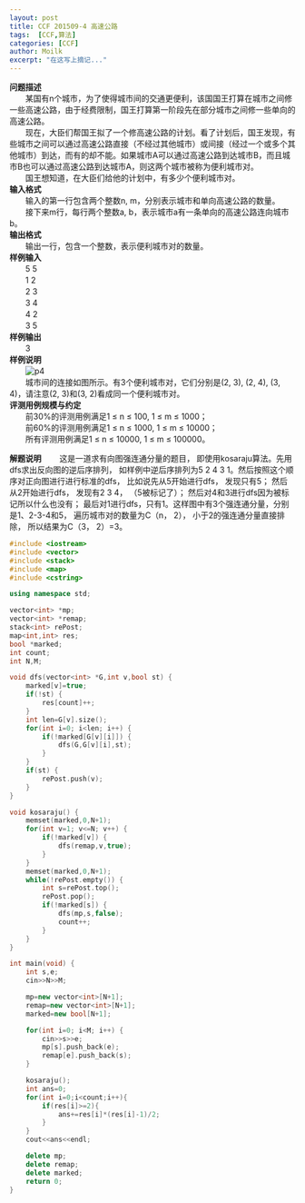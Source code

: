 ```yaml
---
layout: post
title: CCF 201509-4 高速公路
tags:  [CCF,算法]
categories: [CCF]
author: Moilk
excerpt: "在这写上摘记..."
---
```


**问题描述**  
　　某国有n个城市，为了使得城市间的交通更便利，该国国王打算在城市之间修一些高速公路，由于经费限制，国王打算第一阶段先在部分城市之间修一些单向的高速公路。  
　　现在，大臣们帮国王拟了一个修高速公路的计划。看了计划后，国王发现，有些城市之间可以通过高速公路直接（不经过其他城市）或间接（经过一个或多个其他城市）到达，而有的却不能。如果城市A可以通过高速公路到达城市B，而且城市B也可以通过高速公路到达城市A，则这两个城市被称为便利城市对。  
　　国王想知道，在大臣们给他的计划中，有多少个便利城市对。  
**输入格式**  
　　输入的第一行包含两个整数n, m，分别表示城市和单向高速公路的数量。  
　　接下来m行，每行两个整数a, b，表示城市a有一条单向的高速公路连向城市b。  
**输出格式**  
　　输出一行，包含一个整数，表示便利城市对的数量。  
**样例输入**  
　　5 5  
　　1 2  
　　2 3  
　　3 4  
　　4 2  
　　3 5  
**样例输出**  
　　3  
**样例说明**  
　　![p4]({{site.baseurl}}/assets/images/ccf/p4.png)  
　　城市间的连接如图所示。有3个便利城市对，它们分别是(2, 3), (2, 4), (3, 4)，请注意(2, 3)和(3, 2)看成同一个便利城市对。  
**评测用例规模与约定**  
　　前30%的评测用例满足1 ≤ n ≤ 100, 1 ≤ m ≤ 1000；  
　　前60%的评测用例满足1 ≤ n ≤ 1000, 1 ≤ m ≤ 10000；  
　　所有评测用例满足1 ≤ n ≤ 10000, 1 ≤ m ≤ 100000。  

**解题说明**
　　这是一道求有向图强连通分量的题目， 即使用kosaraju算法。先用dfs求出反向图的逆后序排列， 如样例中逆后序排列为5 2 4 3 1。然后按照这个顺序对正向图进行进行标准的dfs， 比如说先从5开始进行dfs， 发现只有5； 然后从2开始进行dfs， 发现有2 3 4， （5被标记了）； 然后对4和3进行dfs因为被标记所以什么也没有； 最后对1进行dfs，只有1。这样图中有3个强连通分量，分别是1、2-3-4和5， 遍历城市对的数量为C（n， 2）， 小于2的强连通分量直接排除， 所以结果为C（3， 2）=3。  

```cpp
#include <iostream>
#include <vector>
#include <stack>
#include <map>
#include <cstring>

using namespace std;

vector<int> *mp;
vector<int> *remap;
stack<int> rePost;
map<int,int> res;
bool *marked;
int count;
int N,M;

void dfs(vector<int> *G,int v,bool st) {
	marked[v]=true;
	if(!st) {
		res[count]++;
	}
	int len=G[v].size();
	for(int i=0; i<len; i++) {
		if(!marked[G[v][i]]) {
			dfs(G,G[v][i],st);
		}
	}
	if(st) {
		rePost.push(v);
	}
}

void kosaraju() {
	memset(marked,0,N+1);
	for(int v=1; v<=N; v++) {
		if(!marked[v]) {
			dfs(remap,v,true);
		}
	}
	memset(marked,0,N+1);
	while(!rePost.empty()) {
		int s=rePost.top();
		rePost.pop();
		if(!marked[s]) {
			dfs(mp,s,false);
			count++;
		}
	}
}

int main(void) {
	int s,e;
	cin>>N>>M;

	mp=new vector<int>[N+1];
	remap=new vector<int>[N+1];
	marked=new bool[N+1];

	for(int i=0; i<M; i++) {
		cin>>s>>e;
		mp[s].push_back(e);
		remap[e].push_back(s);
	}

	kosaraju();
	int ans=0;
	for(int i=0;i<count;i++){
		if(res[i]>=2){
			ans+=res[i]*(res[i]-1)/2;
		}
	}
	cout<<ans<<endl;

	delete mp;
	delete remap;
	delete marked;
	return 0;
}
```